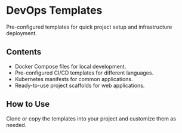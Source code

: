 # DevOps Templates

Pre-configured templates for quick project setup and infrastructure deployment.

## Contents
- Docker Compose files for local development.
- Pre-configured CI/CD templates for different languages.
- Kubernetes manifests for common applications.
- Ready-to-use project scaffolds for web applications.

## How to Use
Clone or copy the templates into your project and customize them as needed.
